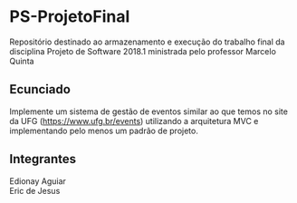 # PS-ProjetoFinal

Repositório destinado ao armazenamento e execução do trabalho final da disciplina Projeto de Software 2018.1 ministrada pelo professor Marcelo Quinta

## Ecunciado
Implemente um sistema de gestão de eventos similar ao que temos no site da UFG (https://www.ufg.br/events) utilizando a arquitetura MVC e implementando pelo menos um padrão de projeto.

## Integrantes

Edionay Aguiar  
Eric de Jesus
